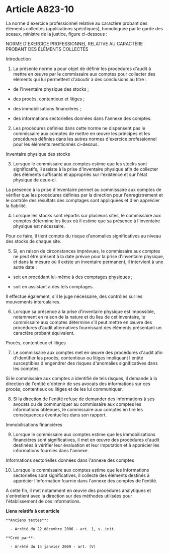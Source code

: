 # Article A823-10

La norme d'exercice professionnel relative au caractère probant des éléments collectés (applications spécifiques), homologuée
par le garde des sceaux, ministre de la justice, figure ci-dessous :

NORME D'EXERCICE PROFESSIONNEL RELATIVE AU CARACTÈRE PROBANT DES ÉLÉMENTS COLLECTÉS

Introduction

1. La présente norme a pour objet de définir les procédures d'audit à mettre en œuvre par le commissaire aux comptes pour
collecter des éléments qui lui permettent d'aboutir à des conclusions au titre :

- de l'inventaire physique des stocks ;

- des procès, contentieux et litiges ;

- des immobilisations financières ;

- des informations sectorielles données dans l'annexe des comptes.

2. Les procédures définies dans cette norme ne dispensent pas le commissaire aux comptes de mettre en œuvre les principes et
les procédures définies dans les autres normes d'exercice professionnel pour les éléments mentionnés ci-dessus.

Inventaire physique des stocks

3. Lorsque le commissaire aux comptes estime que les stocks sont significatifs, il assiste à la prise d'inventaire physique
afin de collecter des éléments suffisants et appropriés sur l'existence et sur l'état physique de ceux-ci.

La présence à la prise d'inventaire permet au commissaire aux comptes de vérifier que les procédures définies par la
direction pour l'enregistrement et le contrôle des résultats des comptages sont appliquées et d'en apprécier la fiabilité.

4. Lorsque les stocks sont répartis sur plusieurs sites, le commissaire aux comptes détermine les lieux où il estime que sa
présence à l'inventaire physique est nécessaire.

Pour ce faire, il tient compte du risque d'anomalies significatives au niveau des stocks de chaque site.

5. Si, en raison de circonstances imprévues, le commissaire aux comptes ne peut être présent à la date prévue pour la prise
d'inventaire physique, et dans la mesure où il existe un inventaire permanent, il intervient à une autre date :

- soit en procédant lui-même à des comptages physiques ;

- soit en assistant à des tels comptages.

Il effectue également, s'il le juge nécessaire, des contrôles sur les mouvements intercalaires.

6. Lorsque sa présence à la prise d'inventaire physique est impossible, notamment en raison de la nature et du lieu de cet
inventaire, le commissaire aux comptes détermine s'il peut mettre en œuvre des procédures d'audit alternatives fournissant
des éléments présentant un caractère probant équivalent.

Procès, contentieux et litiges

7. Le commissaire aux comptes met en œuvre des procédures d'audit afin d'identifier les procès, contentieux ou litiges
impliquant l'entité susceptibles d'engendrer des risques d'anomalies significatives dans les comptes.

Si le commissaire aux comptes a identifié de tels risques, il demande à la direction de l'entité d'obtenir de ses avocats des
informations sur ces procès, contentieux ou litiges et de les lui communiquer.

8. Si la direction de l'entité refuse de demander des informations à ses avocats ou de communiquer au commissaire aux comptes
les informations obtenues, le commissaire aux comptes en tire les conséquences éventuelles dans son rapport.

Immobilisations financières

9. Lorsque le commissaire aux comptes estime que les immobilisations financières sont significatives, il met en œuvre des
procédures d'audit destinées à vérifier leur évaluation et leur imputation et à apprécier les informations fournies dans
l'annexe.

Informations sectorielles données dans l'annexe des comptes

10. Lorsque le commissaire aux comptes estime que les informations sectorielles sont significatives, il collecte des éléments
destinés à apprécier l'information fournie dans l'annexe des comptes de l'entité.

A cette fin, il met notamment en œuvre des procédures analytiques et s'entretient avec la direction sur des méthodes
utilisées pour l'établissement de ces informations.

**Liens relatifs à cet article**

	**Anciens textes**:

	  - Arrêté du 22 décembre 2006 - art. 1, v. init.

	**Créé par**:

	  - Arrêté du 14 janvier 2009 - art. (V)
